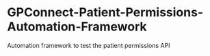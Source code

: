 # GPConnect-Patient-Permissions-Automation-Framework
Automation framework to test the patient permissions API
